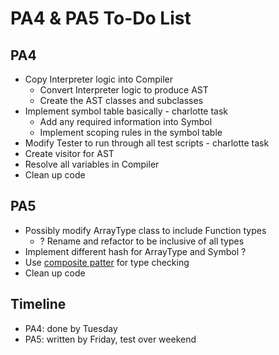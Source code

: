 # PA4 & PA5 To-Do List

## PA4
 - Copy Interpreter logic into Compiler
   - Convert Interpreter logic to produce AST
   - Create the AST classes and subclasses
 - Implement symbol table basically - charlotte task
   - Add any required information into Symbol
   - Implement scoping rules in the symbol table
 - Modify Tester to run through all test scripts - charlotte task
 - Create visitor for AST
 - Resolve all variables in Compiler
 - Clean up code

## PA5
 - Possibly modify ArrayType class to include Function types
   - ? Rename and refactor to be inclusive of all types
 - Implement different hash for ArrayType and Symbol ?
 - Use [composite patter](https://en.wikipedia.org/wiki/Composite_pattern) for type  checking
 - Clean up code

## Timeline
 - PA4: done by Tuesday
 - PA5: written by Friday, test over weekend